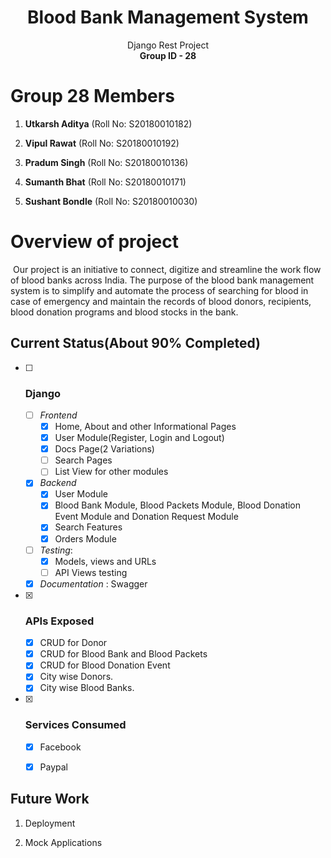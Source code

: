 <h1><center>Blood Bank Management System</center></h1>

<center>Django Rest Project</center>

<center><b>Group ID - 28</b></center>



# Group 28 Members
 1. **Utkarsh Aditya** (Roll No: S20180010182) 

 2. **Vipul Rawat** (Roll No: S20180010192) 

 3. **Pradum Singh** (Roll No: S20180010136)

 4. **Sumanth Bhat** (Roll No: S20180010171)

 5. **Sushant Bondle** (Roll No: S20180010030)

    

 # Overview of project
​	Our project is an initiative to connect, digitize and streamline the work flow of blood banks across India. The purpose of the blood bank management system is to simplify and automate the process of searching for blood in case of emergency and maintain the records of blood donors, recipients, blood donation programs and blood stocks in the bank.

## Current Status(About 90% Completed)

- [ ] ### Django
  - [ ] *Frontend*
    - [x] Home, About and other Informational Pages
    - [x] User Module(Register, Login and Logout)
    - [x] Docs Page(2 Variations)
    - [ ] Search Pages 
    - [ ] List View for other modules
  - [x] *Backend* 
    - [x] User Module
    - [x] Blood Bank Module, Blood Packets Module, Blood Donation Event Module and Donation Request Module
    - [x] Search Features
    - [x] Orders Module
  - [ ] *Testing*: 
    - [x] Models, views and URLs 
    - [ ] API Views testing
  - [x] *Documentation* : Swagger 

- [x] ### APIs Exposed 
  - [x] CRUD for Donor    
  - [x] CRUD for Blood Bank and Blood Packets    
  - [x] CRUD for Blood Donation Event
  - [x] City wise Donors.
  - [x] City wise Blood Banks.

- [x] ### Services Consumed    
  - [x] Facebook

  - [x] Paypal 

    

## Future Work
1. Deployment

2. Mock Applications